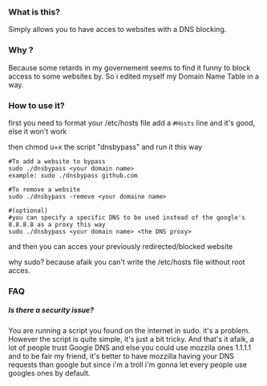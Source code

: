 ### What is this?

Simply allows you to have acces to websites with a DNS blocking.


### Why ?

Because some retards in my governement seems to find it funny to block access to some websites by.
So i edited myself my Domain Name Table in a way.


### How to use it?

first you need to format your /etc/hosts file
add a ```#Hosts```  line and it's good, else it won't work

then chmod u+x the script "dnsbypass"
and run it this way

```
#To add a website to bypass
sudo ./dnsbypass <your domain name>
example: sudo ./dnsbypass github.com

#To remove a website
sudo ./dnsbypass -remove <your domaine name> 

#(optional)
#you can specify a specific DNS to be used instead of the google's 8.8.8.8 as a proxy this way
sudo ./dnsbypass <your domain name> <the DNS proxy>
```

and then you can acces your previously redirected/blocked website

why sudo? because afaik you can't write the /etc/hosts file without root acces.


### FAQ

##### Is there a security issue?

You are running a script you found on the internet in sudo. it's a problem.
However the script is quite simple, it's just a bit tricky.
And that's it afaik, a lot of people trust Google DNS and else you could use mozzila ones 1.1.1.1 and to be fair my friend, it's better to have mozzilla having your DNS requests than google but since i'm a troll i'm gonna let every people use googles ones by default.

